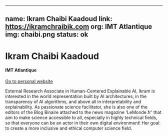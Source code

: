 
---
name: Ikram Chaibi Kaadoud
link: https://ikramchraibik.com
org: IMT Atlantique
img: chaibi.png
status: ok
---


# Ikram Chaibi Kaadoud

#### IMT Atlantique

[Go to personal website](https://ikramchraibik.com)

External Research Associate in Human-Centered Explainable AI, Ikram is interested in the world representation built by AI architectures, in the transparency of AI algorithms, and above all in interpretability and explainability. As passionate science facilitator, she is also one of the editors of the Blog Binaire attached to the news magazine 'LeMonde.fr' that aim to make science accessible to all, especially in highly technical fields, so that everyone can be an actor in their own digital environment!
 Her goal: to create a more inclusive and ethical computer science field.

        